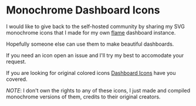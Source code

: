 # Monochrome Dashboard Icons
I would like to give back to the self-hosted community by sharing my SVG monochrome icons that I made for my own [flame](https://github.com/pawelmalak/flame) dashboard instance.

Hopefully someone else can use them to make beautiful dashboards.

If you need an icon open an issue and I'll try my best to accomodate your request.

If you are looking for original colored icons [Dashboard Icons](https://github.com/walkxcode/dashboard-icons) have you covered.

*_NOTE_*: I don't own the rights to any of these icons, I just made and compiled monochrome versions of them, credits to their original creators.
